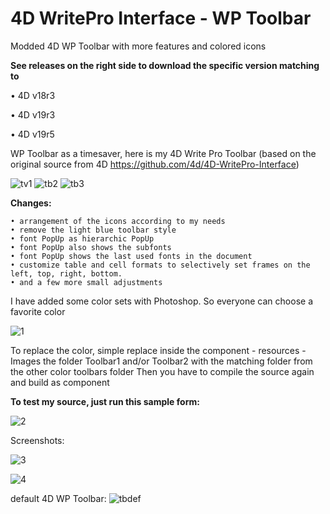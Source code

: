 # 4D WritePro Interface - WP Toolbar
 Modded 4D WP Toolbar with more features and colored icons
 
 

**See releases on the right side to download the specific version matching to** 

• 4D v18r3

• 4D v19r3

• 4D v19r5


WP Toolbar as a timesaver, here is my 4D Write Pro Toolbar (based on the original source from 4D https://github.com/4d/4D-WritePro-Interface)

![tv1](https://user-images.githubusercontent.com/6436037/188858113-04efc91c-a95d-4947-b945-33cf14827506.png)
![tb2](https://user-images.githubusercontent.com/6436037/188858135-8a0e67d2-7fa7-4bd1-96c9-a62b44dd9249.png)
![tb3](https://user-images.githubusercontent.com/6436037/188858156-bf668a3b-14e1-4f95-91ff-ce4058a6aab2.png)


**Changes:**

    • arrangement of the icons according to my needs
    • remove the light blue toolbar style
    • font PopUp as hierarchic PopUp
    • font PopUp also shows the subfonts
    • font PopUp shows the last used fonts in the document
    • customize table and cell formats to selectively set frames on the left, top, right, bottom.
    • and a few more small adjustments

I have added some color sets with Photoshop. So everyone can choose a favorite color


![1](https://user-images.githubusercontent.com/6436037/188857277-8714225f-9cd1-49de-baed-6060dd6dff4a.png)

To replace the color, simple replace inside the component - resources - Images the folder Toolbar1 and/or Toolbar2 with the matching folder from the other color toolbars folder
Then you have to compile the source again and build as component

**To test my source, just run this sample form:**

![2](https://user-images.githubusercontent.com/6436037/188857922-9e63a460-b2e5-4fcd-a472-03d7b43caa58.png)

Screenshots:

![3](https://user-images.githubusercontent.com/6436037/188858008-b9fb2e0d-6800-44b5-93f6-8d714d218c82.png)

![4](https://user-images.githubusercontent.com/6436037/188858034-141812b8-da2d-48f3-b522-299257a835cb.png)

default 4D WP Toolbar:
![tbdef](https://user-images.githubusercontent.com/6436037/188858211-6522a2f9-bd55-463c-b15b-4c351619f8b9.png)
